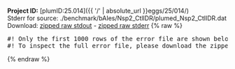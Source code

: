 **Project ID:** [plumID:25.014]({{ '/' | absolute_url }}eggs/25/014/)  
Stderr for source:  ./benchmark/bAIes/Nsp2_CtlIDR/plumed_Nsp2_CtlIDR.dat   
Download: [zipped raw stdout](plumed_Nsp2_CtlIDR.dat.plumed_master.stdout.txt.zip) - [zipped raw stderr](plumed_Nsp2_CtlIDR.dat.plumed_master.stderr.txt.zip) 
{% raw %}
<pre>
#! Only the first 1000 rows of the error file are shown below
#! To inspect the full error file, please download the zipped raw stderr file above
</pre>
{% endraw %}
